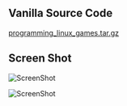 ## Vanilla Source Code 
[programming_linux_games.tar.gz](programming_linux_games.tar.gz)
  

## Screen Shot
![ScreenShot](https://github.com/louxiu/Penguin-Warrior/raw/master/Resources/screenshot/screen.bmp)

![ScreenShot](https://github.com/louxiu/Penguin-Warrior/raw/master/Resources/screenshot/screen1.bmp)
